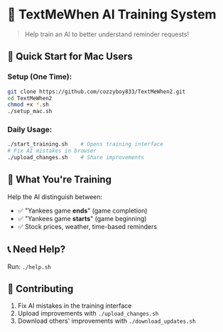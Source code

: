 # 🤖 TextMeWhen AI Training System

> Help train an AI to better understand reminder requests!

## 🚀 Quick Start for Mac Users

### Setup (One Time):
```bash
git clone https://github.com/cozzyboy833/TextMeWhen2.git
cd TextMeWhen2
chmod +x *.sh
./setup_mac.sh
```

### Daily Usage:
```bash
./start_training.sh    # Opens training interface
# Fix AI mistakes in browser
./upload_changes.sh    # Share improvements
```

## 🎯 What You're Training

Help the AI distinguish between:
- ✅ "Yankees game **ends**" (game completion)
- ✅ "Yankees game **starts**" (game beginning)  
- ✅ Stock prices, weather, time-based reminders

## 📞 Need Help?
Run: `./help.sh`

## 🤝 Contributing
1. Fix AI mistakes in the training interface
2. Upload improvements with `./upload_changes.sh`
3. Download others' improvements with `./download_updates.sh`
